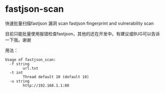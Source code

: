 # fastjson-scan
快速批量扫描fastjson 漏洞
scan fastjson fingerprint and vulnerability scan

目前只能批量使用报错检查fastjson，其他的还在开发中。有建议或BUG可以告诉一下我。谢谢

用法：
```
Usage of fastjson_scan:
  -f string
        url.txt
  -t int
        Thread default 10 (default 10)
  -u string
        http://192.168.1.1:80
```

